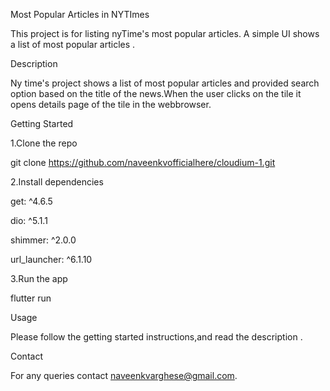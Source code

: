 Most Popular Articles in NYTImes

This project is for listing nyTime's most popular articles. A simple UI shows a list of most popular articles .

Description

Ny time's project shows a list of most popular articles and provided search option based on the title of the news.When the user clicks on the tile it opens details page of the tile in the webbrowser.

Getting Started

1.Clone the repo

git clone https://github.com/naveenkvofficialhere/cloudium-1.git

2.Install dependencies

  get: ^4.6.5
  
  dio: ^5.1.1
  
  shimmer: ^2.0.0
  
  url_launcher: ^6.1.10

3.Run the app

flutter run



Usage

Please follow the getting started instructions,and read the description .


Contact

For any queries contact naveenkvarghese@gmail.com.
